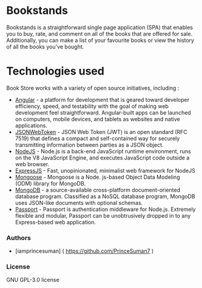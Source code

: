 # Bookstands

Bookstands is a straightforward single page application (SPA) that enables you to buy, rate, and comment on all of the books that are offered for sale. Additionally, you can make a list of your favourite books or view the history of all the books you've bought.

# Technologies used

Book Store works with a variety of open source initiatives, including : 
* [Angular](https://angular.io) - a platform for development that is geared toward developer efficiency, speed, and testability with the goal of making web development feel straightforward. Angular-built apps can be launched on computers, mobile devices, and tablets as websites and native applications.
* [JSONWebToken](https://jwt.io) - JSON Web Token (JWT) is an open standard (RFC 7519) that defines a compact and self-contained way for securely transmitting information between parties as a JSON object.
* [NodeJS](https://nodejs.org/en/) - Node.js is a back-end JavaScript runtime environment, runs on the V8 JavaScript Engine, and executes JavaScript code outside a web browser.
* [ExpressJS](https://expressjs.com) - Fast, unopinionated, minimalist web framework for NodeJS
* [Mongoose](http://mongoosejs.com/index.html) - Mongoose is a Node. js-based Object Data Modeling (ODM) library for MongoDB.
* [MongoDB](https://www.mongodb.com) -  a source-available cross-platform document-oriented database program. Classified as a NoSQL database program, MongoDB uses JSON-like documents with optional schemas.
* [Passport](https://www.passportjs.org/) - Passport is authentication middleware for Node.js. Extremely flexible and modular, Passport can be unobtrusively dropped in to any Express-based web application.

### Authors

* [iamprincesuman] ( https://github.com/PrinceSuman7 )

### License

GNU GPL-3.0 license
